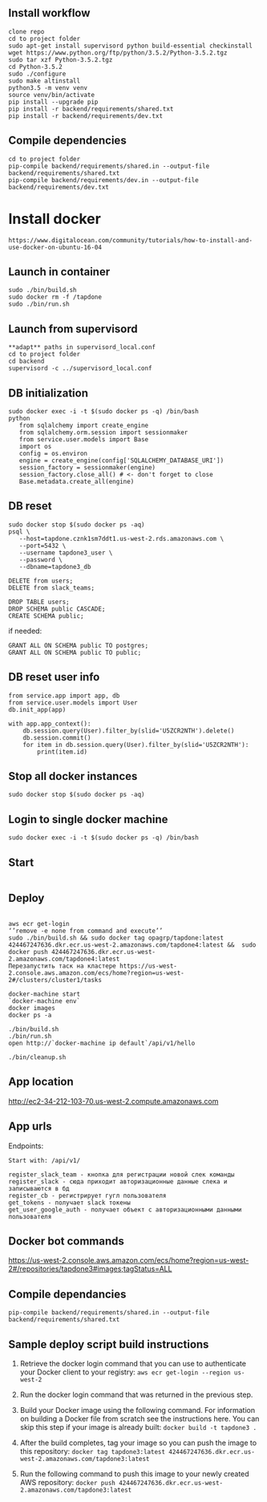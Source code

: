## Install workflow
```
clone repo
cd to project folder
sudo apt-get install supervisord python build-essential checkinstall
wget https://www.python.org/ftp/python/3.5.2/Python-3.5.2.tgz
sudo tar xzf Python-3.5.2.tgz
cd Python-3.5.2
sudo ./configure
sudo make altinstall
python3.5 -m venv venv
source venv/bin/activate
pip install --upgrade pip
pip install -r backend/requirements/shared.txt
pip install -r backend/requirements/dev.txt
```
## Compile dependencies
```
cd to project folder
pip-compile backend/requirements/shared.in --output-file backend/requirements/shared.txt 
pip-compile backend/requirements/dev.in --output-file backend/requirements/dev.txt
```
# Install docker
```
https://www.digitalocean.com/community/tutorials/how-to-install-and-use-docker-on-ubuntu-16-04
```

## Launch in container
```
sudo ./bin/build.sh 
sudo docker rm -f /tapdone
sudo ./bin/run.sh
```
## Launch from supervisord
```
**adapt** paths in supervisord_local.conf
cd to project folder
cd backend
supervisord -c ../supervisord_local.conf   
```



## DB initialization

```
sudo docker exec -i -t $(sudo docker ps -q) /bin/bash
python
   from sqlalchemy import create_engine
   from sqlalchemy.orm.session import sessionmaker
   from service.user.models import Base
   import os
   config = os.environ
   engine = create_engine(config['SQLALCHEMY_DATABASE_URI'])
   session_factory = sessionmaker(engine)
   session_factory.close_all() # <- don't forget to close
   Base.metadata.create_all(engine)
```

## DB reset


```
sudo docker stop $(sudo docker ps -aq)
psql \
   --host=tapdone.cznk1sm7ddt1.us-west-2.rds.amazonaws.com \
   --port=5432 \
   --username tapdone3_user \
   --password \
   --dbname=tapdone3_db

```

```
DELETE from users;
DELETE from slack_teams;
```

```
DROP TABLE users;
DROP SCHEMA public CASCADE;
CREATE SCHEMA public;
```

if needed:
```
GRANT ALL ON SCHEMA public TO postgres;
GRANT ALL ON SCHEMA public TO public;
```

## DB reset user info

```
from service.app import app, db
from service.user.models import User
db.init_app(app)

with app.app_context():
    db.session.query(User).filter_by(slid='U5ZCR2NTH').delete()
    db.session.commit()
    for item in db.session.query(User).filter_by(slid='U5ZCR2NTH'):
        print(item.id)

```

## Stop all docker instances

```
sudo docker stop $(sudo docker ps -aq)
```

## Login to single docker machine

```
sudo docker exec -i -t $(sudo docker ps -q) /bin/bash
```

## Start 

```

```
## Deploy

```
 
aws ecr get-login
‘’remove -e none from command and execute’’
sudo ./bin/build.sh && sudo docker tag opagrp/tapdone:latest 424467247636.dkr.ecr.us-west-2.amazonaws.com/tapdone4:latest &&  sudo docker push 424467247636.dkr.ecr.us-west-2.amazonaws.com/tapdone4:latest
Перезапустить таск на кластере https://us-west-2.console.aws.amazon.com/ecs/home?region=us-west-2#/clusters/cluster1/tasks

```


```
docker-machine start
`docker-machine env`
docker images
docker ps -a
```

```
./bin/build.sh
./bin/run.sh
open http://`docker-machine ip default`/api/v1/hello
```

```
./bin/cleanup.sh
```

## App location

http://ec2-34-212-103-70.us-west-2.compute.amazonaws.com

## App urls

Endpoints:

```
Start with: /api/v1/

register_slack_team - кнопка для регистрации новой слек команды
register_slack - сюда приходит авторизационные данные слека и записываются в бд
register_cb - регистрирует гугл пользователя
get_tokens - получает slack токены
get_user_google_auth - получает объект с авторизационными данными пользователя
```

## Docker bot commands 

https://us-west-2.console.aws.amazon.com/ecs/home?region=us-west-2#/repositories/tapdone3#images;tagStatus=ALL

## Compile dependancies
```
pip-compile backend/requirements/shared.in --output-file backend/requirements/shared.txt 
```

## Sample deploy script build instructions

1) Retrieve the docker login command that you can use to authenticate your Docker client to your registry:
```aws ecr get-login --region us-west-2```

2) Run the docker login command that was returned in the previous step.
3) Build your Docker image using the following command. For information on building a Docker file from scratch see the instructions here. You can skip this step if your image is already built:
```docker build -t tapdone3 .```

4) After the build completes, tag your image so you can push the image to this repository:
```docker tag tapdone3:latest 424467247636.dkr.ecr.us-west-2.amazonaws.com/tapdone3:latest```

5) Run the following command to push this image to your newly created AWS repository:
```docker push 424467247636.dkr.ecr.us-west-2.amazonaws.com/tapdone3:latest```
